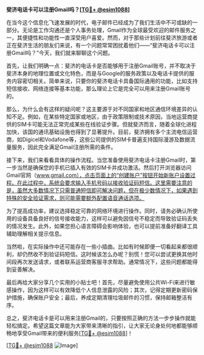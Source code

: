 **斐济电话卡可以注册Gmail吗？[[TG💪+ @esim1088](https://t.me/s/esim1088)]**

在当今这个信息化飞速发展的时代，电子邮件已经成为了我们生活中不可或缺的一部分。无论是工作沟通还是个人事务处理，Gmail作为全球最受欢迎的邮件服务之一，其便捷性和功能性一直深受用户喜爱。然而，对于那些计划前往斐济旅游或者正在斐济生活的朋友们来说，有一个问题常常困扰着他们——“斐济电话卡可以注册Gmail吗？”今天，我们就来聊聊这个问题。

首先，让我们明确一点：斐济的电话卡是否能够用于注册Gmail账号，并不取决于斐济本身的地理位置或文化特色，而是与Google的服务政策以及电话卡提供的服务内容密切相关。简单来说，只要你的斐济电话卡具备国际通用的功能，比如支持短信接收、网络连接等基本功能，那么理论上它是完全可以用来注册Gmail账号的。

那么，为什么会有这样的疑问呢？这主要源于对不同国家和地区通信环境差异的认知不足。例如，在某些特定国家或地区，由于政策限制或技术原因，当地运营商提供的SIM卡可能无法正常完成某些在线验证步骤。但就斐济而言，随着全球化进程加快，该国的通讯基础设施也得到了显著提升。目前，斐济拥有多个主流电信运营商，如Digicel和Vodafone等，这些公司提供的SIM卡普遍支持国际漫游及数据流量服务，因此完全满足Gmail注册所需的条件。

接下来，我们来看看具体的操作流程。当您准备使用斐济电话卡注册Gmail时，第一步当然是确保您的手机已插入有效的SIM卡并成功激活。然后打开浏览器访问Gmail官网（www.gmail.com），点击页面上的“创建账户”按钮开始新账户设置过程。在此过程中，系统会要求输入手机号码以接收验证码短信。这里需要注意的是，虽然大多数情况下只需普通短信即可解决问题，但在极少数情况下，如果遇到特殊的安全验证需求，则可能需要额外配置语音通话选项。

为了提高成功率，建议选择稳定可靠的网络环境进行操作。同时，请务必确认所使用的设备具备良好的信号接收能力，这样可以避免因信号不稳定而导致验证码丢失的情况发生。此外，如果您担心语言障碍会影响体验，也可以提前准备好翻译工具辅助理解相关提示信息。

当然啦，在实际操作中还可能存在一些小插曲。比如有时候即便一切看起来都很顺利，却仍然收不到验证码短信。这时候该怎么办呢？别慌！您可以尝试更换其他时间段再次发送请求，或者联系运营商客服寻求帮助。通常情况下，这些问题都能得到妥善解决。

最后再给大家分享几个实用的小贴士吧！首先，尽量避免使用公共Wi-Fi来进行敏感操作，因为这样可以有效降低个人信息泄露的风险；其次，记得定期更新密码保护措施，确保账户安全；最后，养成定期清理垃圾邮件的习惯，保持邮箱整洁有序。

总之，斐济电话卡是可以用来注册Gmail的，只要按照正确的方法一步步操作就能轻松搞定。希望这篇文章能为大家带来清晰的指引，让大家无论身处何地都能够顺畅地享受Gmail带来的便利服务[[TG💪+ @esim1088](https://t.me/s/esim1088)]！

[[TG💪+ @esim1088](https://t.me/s/esim1088) ![Image](https://i.postimg.cc/4NQfJmqS/Snipaste-2025-05-13-00-14-12.png)]